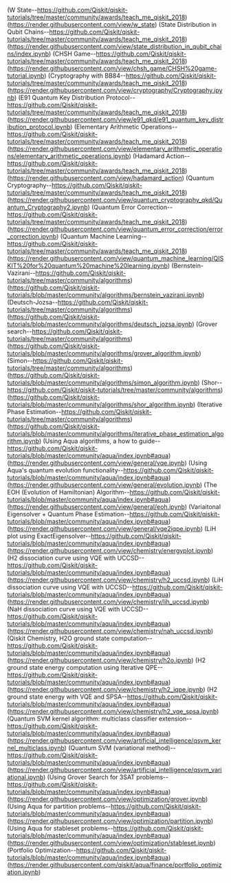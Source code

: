 (W State--https://github.com/Qiskit/qiskit-tutorials/tree/master/community/awards/teach_me_qiskit_2018)(https://render.githubusercontent.com/view/w_state)
(State Distribution in Qubit Chains--https://github.com/Qiskit/qiskit-tutorials/tree/master/community/awards/teach_me_qiskit_2018)(https://render.githubusercontent.com/view/state_distribution_in_qubit_chains/index.ipynb)
(CHSH Game--https://github.com/Qiskit/qiskit-tutorials/tree/master/community/awards/teach_me_qiskit_2018)(https://render.githubusercontent.com/view/chsh_game/CHSH%20game-tutorial.ipynb)
(Cryptography with BB84--https://github.com/Qiskit/qiskit-tutorials/tree/master/community/awards/teach_me_qiskit_2018)(https://render.githubusercontent.com/view/cryptography/Cryptography.ipynb)
(E91 Quantum Key Distribution Protocol--https://github.com/Qiskit/qiskit-tutorials/tree/master/community/awards/teach_me_qiskit_2018)(https://render.githubusercontent.com/view/e91_qkd/e91_quantum_key_distribution_protocol.ipynb)
(Elementary Arithmetic Operations--https://github.com/Qiskit/qiskit-tutorials/tree/master/community/awards/teach_me_qiskit_2018)(https://render.githubusercontent.com/view/elementary_arithmetic_operations/elementary_arithmetic_operations.ipynb)
(Hadamard Action--https://github.com/Qiskit/qiskit-tutorials/tree/master/community/awards/teach_me_qiskit_2018)(https://render.githubusercontent.com/view/hadamard_action) 
(Quantum Cryptography--https://github.com/Qiskit/qiskit-tutorials/tree/master/community/awards/teach_me_qiskit_2018)(https://render.githubusercontent.com/view/quantum_cryptography_qkd/Quantum_Cryptography2.ipynb)
(Quantum Error Correction--https://github.com/Qiskit/qiskit-tutorials/tree/master/community/awards/teach_me_qiskit_2018)(https://render.githubusercontent.com/view/quantum_error_correction/error_correction.ipynb)
(Quantum Machine Learning--https://github.com/Qiskit/qiskit-tutorials/tree/master/community/awards/teach_me_qiskit_2018)(https://render.githubusercontent.com/view/quantum_machine_learning/QISKIT%20for%20quantum%20machine%20learning.ipynb)
(Bernstein-Vazirani--https://github.com/Qiskit/qiskit-tutorials/tree/master/community/algorithms)(https://github.com/Qiskit/qiskit-tutorials/blob/master/community/algorithms/bernstein_vazirani.ipynb)
(Deutsch-Jozsa--https://github.com/Qiskit/qiskit-tutorials/tree/master/community/algorithms)(https://github.com/Qiskit/qiskit-tutorials/blob/master/community/algorithms/deutsch_jozsa.ipynb)
(Grover search--https://github.com/Qiskit/qiskit-tutorials/tree/master/community/algorithms)(https://github.com/Qiskit/qiskit-tutorials/blob/master/community/algorithms/grover_algorithm.ipynb)
(Simon--https://github.com/Qiskit/qiskit-tutorials/tree/master/community/algorithms)(https://github.com/Qiskit/qiskit-tutorials/blob/master/community/algorithms/simon_algorithm.ipynb)
(Shor--https://github.com/Qiskit/qiskit-tutorials/tree/master/community/algorithms)(https://github.com/Qiskit/qiskit-tutorials/blob/master/community/algorithms/shor_algorithm.ipynb)
(Iterative Phase Estimation--https://github.com/Qiskit/qiskit-tutorials/tree/master/community/algorithms)(https://github.com/Qiskit/qiskit-tutorials/blob/master/community/algorithms/iterative_phase_estimation_algorithm.ipynb)
(Using Aqua algorithms, a how to guide--https://github.com/Qiskit/qiskit-tutorials/blob/master/community/aqua/index.ipynb#aqua)(https://render.githubusercontent.com/view/general/vqe.ipynb)
(Using Aqua's quantum evolution functionality--https://github.com/Qiskit/qiskit-tutorials/blob/master/community/aqua/index.ipynb#aqua)(https://render.githubusercontent.com/view/general/evolution.ipynb)
(The EOH (Evolution of Hamiltonian) Algorithm--https://github.com/Qiskit/qiskit-tutorials/blob/master/community/aqua/index.ipynb#aqua)(https://render.githubusercontent.com/view/general/eoh.ipynb)
(Variaitonal Eigensolver + Quantum Phase Estimation--https://github.com/Qiskit/qiskit-tutorials/blob/master/community/aqua/index.ipynb#aqua)(https://render.githubusercontent.com/view/general/vqe2iqpe.ipynb)
(LiH plot using ExactEigensolver--https://github.com/Qiskit/qiskit-tutorials/blob/master/community/aqua/index.ipynb#aqua)(https://render.githubusercontent.com/view/chemistry/energyplot.ipynb)
(H2 dissociation curve using VQE with UCCSD--https://github.com/Qiskit/qiskit-tutorials/blob/master/community/aqua/index.ipynb#aqua)(https://render.githubusercontent.com/view/chemistry/h2_uccsd.ipynb)
(LiH dissociation curve using VQE with UCCSD--https://github.com/Qiskit/qiskit-tutorials/blob/master/community/aqua/index.ipynb#aqua)(https://render.githubusercontent.com/view/chemistry/lih_uccsd.ipynb)
(NaH dissociation curve using VQE with UCCSD--https://github.com/Qiskit/qiskit-tutorials/blob/master/community/aqua/index.ipynb#aqua)(https://render.githubusercontent.com/view/chemistry/nah_uccsd.ipynb)
(Qiskit Chemistry, H2O ground state computation--https://github.com/Qiskit/qiskit-tutorials/blob/master/community/aqua/index.ipynb#aqua)(https://render.githubusercontent.com/view/chemistry/h2o.ipynb)
(H2 ground state energy computation using Iterative QPE--https://github.com/Qiskit/qiskit-tutorials/blob/master/community/aqua/index.ipynb#aqua)(https://render.githubusercontent.com/view/chemistry/h2_iqpe.ipynb)
(H2 ground state energy with VQE and SPSA--https://github.com/Qiskit/qiskit-tutorials/blob/master/community/aqua/index.ipynb#aqua)(https://render.githubusercontent.com/view/chemistry/h2_vqe_spsa.ipynb)
(Quantum SVM kernel algorithm: multiclass classifier extension--https://github.com/Qiskit/qiskit-tutorials/blob/master/community/aqua/index.ipynb#aqua)(https://render.githubusercontent.com/view/artificial_intelligence/qsvm_kernel_multiclass.ipynb)
(Quantum SVM (variational method)--https://github.com/Qiskit/qiskit-tutorials/blob/master/community/aqua/index.ipynb#aqua)(https://render.githubusercontent.com/view/artificial_intelligence/qsvm_variational.ipynb)
(Using Grover Search for 3SAT problems--https://github.com/Qiskit/qiskit-tutorials/blob/master/community/aqua/index.ipynb#aqua)(https://render.githubusercontent.com/view/optimization/grover.ipynb)
(Using Aqua for partition problems--https://github.com/Qiskit/qiskit-tutorials/blob/master/community/aqua/index.ipynb#aqua)(https://render.githubusercontent.com/view/optimization/partition.ipynb)
(Using Aqua for stableset problems--https://github.com/Qiskit/qiskit-tutorials/blob/master/community/aqua/index.ipynb#aqua)(https://render.githubusercontent.com/view/optimization/stableset.ipynb)
(Portfolio Optimization--https://github.com/Qiskit/qiskit-tutorials/blob/master/community/aqua/index.ipynb#aqua)(https://render.githubusercontent.com/qiskit/aqua/finance/portfolio_optimization.ipynb)
